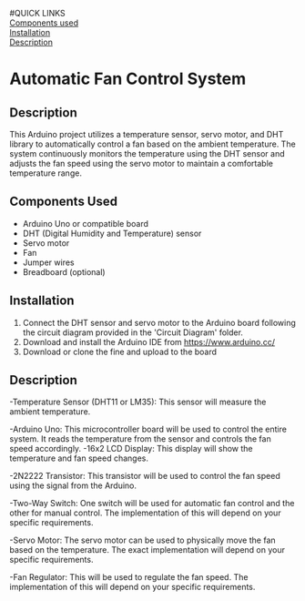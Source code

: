 #QUICK LINKS<br>
[Components used](ComponentsUsed) <br>
[Installation](Installation)<br>
[Description](Description)<br>

# Automatic Fan Control System

## Description
This Arduino project utilizes a temperature sensor, servo motor, and DHT library to automatically control a fan based on the ambient temperature. The system continuously monitors the temperature using the DHT sensor and adjusts the fan speed using the servo motor to maintain a comfortable temperature range.

## Components Used
- Arduino Uno or compatible board
- DHT (Digital Humidity and Temperature) sensor 
- Servo motor
- Fan
- Jumper wires
- Breadboard (optional)

## Installation
1. Connect the DHT sensor and servo motor to the Arduino board following the circuit diagram provided in the 'Circuit Diagram' folder.
2. Download and install the Arduino IDE from https://www.arduino.cc/
3. Download or clone the fine and upload to the board


## Description
-Temperature Sensor (DHT11 or LM35): This sensor will measure the ambient temperature.

-Arduino Uno: This microcontroller board will be used to control the entire system.
 It reads the temperature from the sensor and controls the fan speed accordingly.
-16x2 LCD Display: This display will show the temperature and fan speed changes.

-2N2222 Transistor: This transistor will be used to control the fan speed using the signal from the Arduino.

-Two-Way Switch: One switch will be used for automatic fan control and the other for manual control. The implementation of this will depend on your specific requirements.

-Servo Motor: The servo motor can be used to physically move the fan based on the temperature. The exact implementation will depend on your specific requirements.

-Fan Regulator: This will be used to regulate the fan speed. The implementation of this will depend on your specific requirements.
